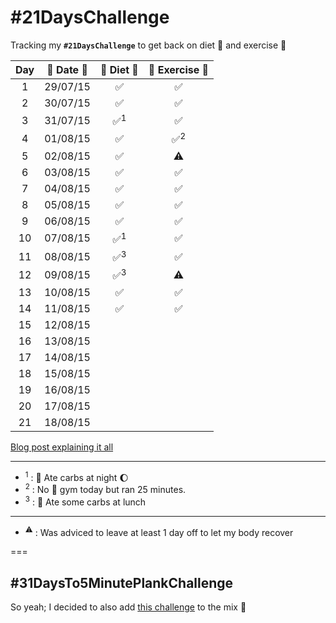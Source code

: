 # #21DaysChallenge
Tracking my **`#21DaysChallenge`** to get back on diet :herb: and exercise :muscle:

| Day | :calendar: Date :calendar: | :herb: Diet :herb: | :muscle: Exercise :muscle: |
|:---:|:-------------------------:|:------------------:|:--------------------------:|
|  1 | 29/07/15 | :white_check_mark:  | :white_check_mark:  |
|  2 | 30/07/15 | :white_check_mark:  | :white_check_mark:  |
|  3 | 31/07/15 | :white_check_mark:<sup>1</sup> | :white_check_mark: |
|  4 | 01/08/15 | :white_check_mark: | :white_check_mark:<sup>2</sup> |
|  5 | 02/08/15 | :white_check_mark: | :warning: |
|  6 | 03/08/15 | :white_check_mark: | :white_check_mark: |
|  7 | 04/08/15 | :white_check_mark: | :white_check_mark: |
|  8 | 05/08/15 | :white_check_mark: | :white_check_mark: |
|  9 | 06/08/15 | :white_check_mark: | :white_check_mark: |
| 10 | 07/08/15 | :white_check_mark:<sup>1</sup> | :white_check_mark: |
| 11 | 08/08/15 | :white_check_mark:<sup>3</sup> | :white_check_mark: |
| 12 | 09/08/15 | :white_check_mark:<sup>3</sup> | :warning: |
| 13 | 10/08/15 | :white_check_mark: | :white_check_mark: |
| 14 | 11/08/15 | :white_check_mark: | :white_check_mark: |
| 15 | 12/08/15 | | |
| 16 | 13/08/15 | | |
| 17 | 14/08/15 | | |
| 18 | 15/08/15 | | |
| 19 | 16/08/15 | | |
| 20 | 17/08/15 | | |
| 21 | 18/08/15 | | |

[Blog post explaining it all](http://estebantorr.es/blog/2015/07/30/21DaysChallenge/)

--- 

* <sup>1</sup> : :bread: Ate carbs at night :moon:
* <sup>2</sup> : No :muscle: gym today but ran 25 minutes.
* <sup>3</sup> : :bread: Ate some carbs at lunch

---

* <sup>:warning:</sup> : Was adviced to leave at least 1 day off to let my body recover

===

## #31DaysTo5MinutePlankChallenge

So yeah; I decided to also add [this challenge](https://github.com/esttorhe/-30DaysTo5MinutePlankChallenge) to the mix :muscle:
